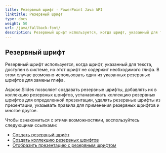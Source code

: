 ```yaml
---
title: Резервный шрифт - PowerPoint Java API
linktitle: Резервный шрифт
type: docs
weight: 50
url: /java/fallback-font/
description: Резервный шрифт используется, когда шрифт, указанный для текста, доступен в системе, но этот шрифт не содержит необходимого глифа. В этом случае PowerPoint Java API может использовать один из указанных резервных шрифтов для замены глифа.
---
```


## **Резервный шрифт**
Резервный шрифт используется, когда шрифт, указанный для текста, доступен в системе, но этот шрифт не содержит необходимого глифа. В этом случае возможно использовать один из указанных резервных шрифтов для замены глифа.

Aspose.Slides позволяет создавать резервные шрифты, добавлять их в коллекцию резервных шрифтов, устанавливать коллекцию резервных шрифтов для определенной презентации, удалять резервные шрифты из презентации, указывать правила для применения резервных шрифтов и многое другое.

Чтобы ознакомиться с этими возможностями, воспользуйтесь следующими ссылками:

- [Создать резервный шрифт](/slides/java/create-fallback-font)
- [Создать коллекцию резервных шрифтов](/slides/java/create-fallback-fonts-collection)
- [Отобразить презентацию с резервным шрифтом](/slides/java/render-presentation-with-fallback-font)